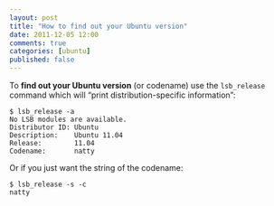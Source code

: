 ```yaml
---
layout: post
title: "How to find out your Ubuntu version"
date: 2011-12-05 12:00
comments: true
categories: [ubuntu]
published: false
---
```

To **find out your Ubuntu version** (or codename) use the `lsb_release` command which will “print distribution-specific information”:

    $ lsb_release -a
    No LSB modules are available.
    Distributor ID: Ubuntu
    Description:    Ubuntu 11.04
    Release:        11.04
    Codename:       natty

Or if you just want the string of the codename:

    $ lsb_release -s -c
    natty